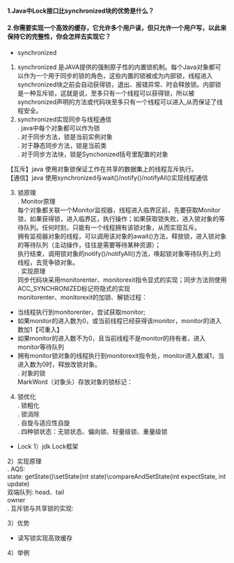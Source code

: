 #### 1.Java中Lock接口比synchronized块的优势是什么？
#### 2.你需要实现一个高效的缓存，它允许多个用户读，但只允许一个用户写，以此来保持它的完整性，你会怎样去实现它？

- synchronized
1) synchronized 是JAVA提供的强制原子性的内置锁机制。每个Java对象都可以作为一个用于同步的锁的角色，这些内置的锁被成为内部锁，线程进入synchronized块之前会自动获得锁，退出、报错异常、时会释放锁。内部锁是一种互斥锁，这就是说，至多只有一个线程可以获得锁，所以被synchronized声明的方法或代码块至多只有一个线程可以进入,从而保证了线程安全。</br>
2) synchronized实现同步与线程通信 </br>
  . java中每个对象都可以作为锁 </br>
  . 对于同步方法，锁是当前实例对象 </br>
  . 对于静态同步方法，锁是当前类 </br>
  . 对于同步方法块，锁是Synchonized括号里配置的对象 </br>
  
  【互斥】java 使用对象锁保证工作在共享的数据集上的线程互斥执行。 </br>
  【通信】java 使用synchronized与wait()/notify()/notifyAll()实现线程通信 </br>
 
 3) 锁原理 </br>
  . Monitor原理  </br>
  每个对象都关联一个Monitor监视器，线程进入临界区前，先要获取Monitor锁，如果获得锁，进入临界区，执行操作；如果获取锁失败，进入锁对象的等待队列。任何时刻，只能有一个线程拥有该锁对象，从而实现互斥。 </br>
  拥有监视器对象的线程，可以调用该对象的await()方法，释放锁，进入锁对象的等待队列（主动操作，往往是需要等待某种资源）； </br>
  执行结束，调用锁对象的notify()/notifyAll()方法，唤起锁对象等待队列上的线程，去竞争锁对象。</br>
 . 实现原理 </br>
 同步代码块采用monitorenter、monitorexit指令显式的实现；同步方法则使用ACC_SYNCHRONIZED标记符隐式的实现 </br>
 monitorenter、monitorexit的加锁、解锁过程：</br>
 * 当线程执行到monitorenter，尝试获取monitor; </br>
 * 如果monitor的进入数为0，或当前线程已经获得该monitor，monitor的进入数加1【可重入】 </br>
 * 如果monitor的进入数不为0，且当前线程不是monitor的持有者，进入monitor等待队列  </br>
 * 拥有monitor锁对象的线程执行到monitorexit指令处，monitor进入数减1，当进入数为0时，释放改锁对象。  </br>
 . 对象的锁 </br>
 MarkWord（对象头）存放对象的锁标记： </br>
 
 
 
 
 
 
4) 锁优化 </br>
  . 锁粗化 </br>
  . 锁消除 </br>
  . 自旋与适应性自旋 </br>
  . 四种锁状态：无锁状态、偏向锁、轻量级锁、重量级锁 </br>

- Lock
1）jdk Lock框架</br>
 

2）实现原理 </br>
  . AQS:</br>
    state: getState()\setState(int state)\compareAndSetState(int expectState, int update) </br>
    双端队列: head、tail </br>
    owner </br>
  . 互斥锁与共享锁的实现: </br>
  
  
3）优势 </br>

- 读写锁实现高效缓存 </br>
  

4）举例
